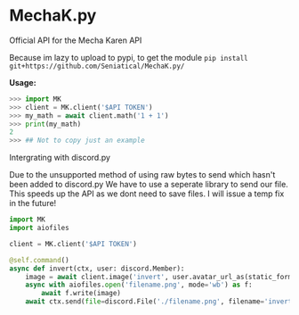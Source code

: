 # MechaK.py
Official API for the Mecha Karen API

Because im lazy to upload to pypi, to get the module `pip install git+https://github.com/Seniatical/MechaK.py/`

**Usage:**
```py
>>> import MK
>>> client = MK.client('$API TOKEN')
>>> my_math = await client.math('1 + 1')
>>> print(my_math)
2
>>> ## Not to copy just an example
```

Intergrating with discord.py

Due to the unsupported method of using raw bytes to send which hasn't been added to discord.py
We have to use a seperate library to send our file. This speeds up the API as we dont need to save files.
I will issue a temp fix in the future!

```py
import MK
import aiofiles

client = MK.client('$API TOKEN')

@self.command()
async def invert(ctx, user: discord.Member):
    image = await client.image('invert', user.avatar_url_as(static_format='png'))
    async with aiofiles.open('filename.png', mode='wb') as f:
        await f.write(image)
    await ctx.send(file=discord.File('./filename.png', filename='invert.png'))
```

